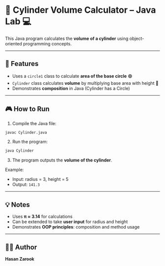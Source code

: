 
# 🏺 Cylinder Volume Calculator – Java Lab 💻

This Java program calculates the **volume of a cylinder** using object-oriented programming concepts.  

---

## 🚀 Features

- Uses a `circle1` class to calculate **area of the base circle** 🟢  
- `Cylinder` class calculates **volume** by multiplying base area with height 🏺  
- Demonstrates **composition** in Java (Cylinder has a Circle)  

---

## 🎮 How to Run

1. Compile the Java file:
```bash
javac Cylinder.java
````

2. Run the program:

```bash
java Cylinder
```

3. The program outputs the **volume of the cylinder**.

Example:

* Input: radius = 3, height = 5
* Output: `141.3`

---

## 💡 Notes

* Uses **π ≈ 3.14** for calculations
* Can be extended to take **user input** for radius and height
* Demonstrates **OOP principles**: composition and method usage

---

## 👨‍💻 Author

**Hasan Zarook** 
